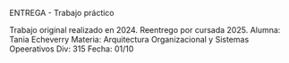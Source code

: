 ENTREGA - Trabajo práctico

Trabajo original realizado en 2024. Reentrego por cursada 2025.
Alumna: Tania Echeverry
Materia: Arquitectura Organizacional y Sistemas Opeerativos
Div: 315
Fecha: 01/10

